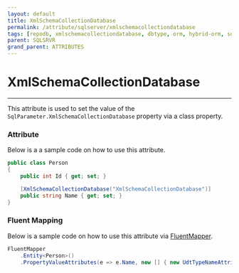 ```yaml
---
layout: default
title: XmlSchemaCollectionDatabase
permalink: /attribute/sqlserver/xmlschemacollectiondatabase
tags: [repodb, xmlschemacollectiondatabase, dbtype, orm, hybrid-orm, sqlserver, sqlite, mysql, postgresql]
parent: SQLSRVR
grand_parent: ATTRIBUTES
---
```


# XmlSchemaCollectionDatabase

---

This attribute is used to set the value of the `SqlParameter.XmlSchemaCollectionDatabase` property via a class property.

### Attribute

Below is a a sample code on how to use this attribute.

```csharp
public class Person
{
    public int Id { get; set; }

    [XmlSchemaCollectionDatabase("XmlSchemaCollectionDatabase")]
    public string Name { get; set; }
}
```

### Fluent Mapping

Below is a sample code on how to use this attribute via [FluentMapper](/mapper/fluentmapper).

```csharp
FluentMapper
    .Entity<Person>()
    .PropertyValueAttributes(e => e.Name, new [] { new UdtTypeNameAttribute("XmlSchemaCollectionDatabase") })
```